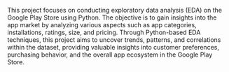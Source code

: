 This project focuses on conducting exploratory data analysis (EDA) on the Google Play Store using Python. The objective is to gain insights into the app market by analyzing various aspects such as app categories, installations, ratings, size, and pricing. Through Python-based EDA techniques, this project aims to uncover trends, patterns, and correlations within the dataset, providing valuable insights into customer preferences, purchasing behavior, and the overall app ecosystem in the Google Play Store.
